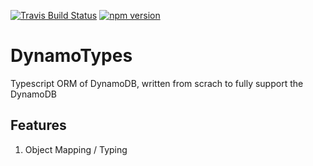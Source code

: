 [![Travis Build Status](https://travis-ci.org/breath103/dynamo-typeorm.svg?branch=master)](https://travis-ci.org/breath103/dynamo-typeorm)
[![npm version](https://badge.fury.io/js/vingle-corgi.svg)](https://badge.fury.io/js/vingle-corgi)

# DynamoTypes
Typescript ORM of DynamoDB, written from scrach to fully support the DynamoDB

## Features
1. Object Mapping / Typing
